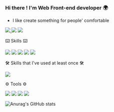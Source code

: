 ### Hi there ! I'm Web Front-end developer 🌍

- I like create something for people' comfortable


<a href="https://velog.io/@tjrans9248" target="_black"> <img src="https://img.shields.io/badge/Velog-20C997?style=plastic&logo=Velog&logoColor=white"/> </a>
 <img src="https://img.shields.io/badge/seanyang8922@gmail.com-EA4335?style=plastic&logo=Gmail&logoColor=white"/> 
  <a href="https://www.notion.so/a8f7e4ebd1484fb69edcdd4915bec7f2" target="_black"> <img src="https://img.shields.io/badge/Portfolio-0d0d0d?style=plastic&logo=Notion&logoColor=white"/> </a>

<!--
**tjrans9248/tjrans9248** is a ✨ _special_ ✨ repository because its `README.md` (this file) appears on your GitHub profile.

Here are some ideas to get you started:

- 🔭 I’m currently working on ...
- 🌱 I’m currently learning ...
- 👯 I’m looking to collaborate on ...
- 🤔 I’m looking for help with ...
- 💬 Ask me about ...
- 📫 How to reach me: ...
- 😄 Pronouns: ...
- ⚡ Fun fact: ...


-->
<p> ⌨️ Skills ⌨️ </p>

  <img src="https://img.shields.io/badge/React-61DAFB?style=plastic&logo=React&logoColor=white"/>  <img src="https://img.shields.io/badge/styled-components-DB7093?style=plastic&logo=styled-components&logoColor=white"/> <img src="https://img.shields.io/badge/HTML5-E34F26?style=plastic&logo=HTML5&logoColor=white"/> <img src="https://img.shields.io/badge/CSS3-1572B6?style=plastic&logo=CSS3&logoColor=white"/> <img src="https://img.shields.io/badge/JavaScript-F7DF1E?style=plastic&logo=JavaScript&logoColor=white"/>
  
<p> 🛠 Skills that I've used at least once 🛠 <p>

<img src="https://img.shields.io/badge/React-Native-61DAFB?style=plastic&logo=React&logoColor=white"/>

  
<p> ⚙️ Tools ⚙️ </p>
 
<img src="https://img.shields.io/badge/Figma-F24E1E?style=plastic&logo=Figma&logoColor=white"/> <img src="https://img.shields.io/badge/Git-F05032?style=plastic&logo=Git&logoColor=white"/> <img src="https://img.shields.io/badge/GitHub-181717?style=plastic&logo=GitHub&logoColor=white"/> <img src="https://img.shields.io/badge/Trello-0052CC?style=plastic&logo=Trello&logoColor=white"/>

![Anurag's GitHub stats](https://github-readme-stats.vercel.app/api?username=tjrans9248&show_icons=true&theme=buefy)


 
